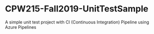 # CPW215-Fall2019-UnitTestSample
A simple unit test project with CI (Continuous Integration) Pipeline using Azure Pipelines
